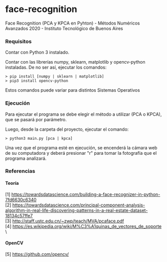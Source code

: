 # face-recognition
Face Recognition (PCA y KPCA en Pyhton) - Métodos Numéricos Avanzados 2020 - Instituto Tecnológico de Buenos Aires

### Requisitos
Contar con Python 3 instalado.

Contar con las librerías numpy, sklearn, matplotlib y opencv-python instaladas. De no ser así, ejecutar los comandos:
```
> pip install [numpy | sklearn | matplotlib]
> pip3 install opencv-python
```
Estos comandos puede variar para distintos Sistemas Operativos

### Ejecución

Para ejecutar el programa se debe elegir el método a utilizar (PCA o KPCA), que se pasará por parámetro. 

Luego, desde la carpeta del proyecto, ejecutar el comando:
```
> python3 main.py [pca | kpca]
```
Una vez que el programa esté en ejecución, se encenderá la cámara web de su computadora y deberá presionar "r" para tomar la fotografía que el programa analizará.

### Referencias

#### Teoría
[1] https://towardsdatascience.com/building-a-face-recognizer-in-python-7fd6630c6340 \
[2] https://towardsdatascience.com/principal-component-analysis-algorithm-in-real-life-discovering-patterns-in-a-real-estate-dataset-18134c57ffe7 \
[3] http://staff.ustc.edu.cn/~zwp/teach/MVA/pcaface.pdf \
[4] https://es.wikipedia.org/wiki/M%C3%A1quinas_de_vectores_de_soporte \

#### OpenCV
[5] https://github.com/opencv/
